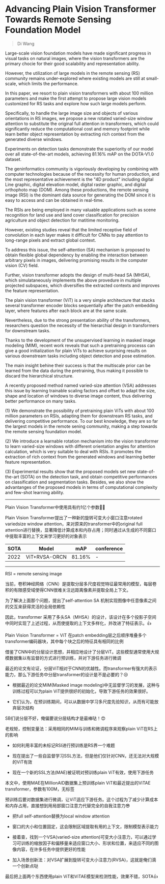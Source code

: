 # Advancing Plain Vision Transformer Towards Remote Sensing Foundation Model

> Di Wang

Large-scale vision foundation models have made significant progress in visual tasks on natural images, where the vision transformers are the primary chocie for their good scalability and representation ability.

However, the utilization of large models in the remote sensing (RS) community remains under-explored where existing models are still at small-scale, which limits the performance.

In this paper, we resort to plain vision transformers with about 100 million parameters and make the first attempt to propose large vision models customized for RS tasks and explore how such large models perform.

Specifically, to handle the large image size and objects of various orientations in RS images, we propose a new rotated varied-size window attention to substitute the original full attention in transformers, which could significantly reduce the computational cost and memory footprint while learn better object representation by extracting rich context from the generated diverse windows.

Experiments on detection tasks demonstrate the superiority of our model over all state-of-the-art models, achieving 81.16% mAP on the DOTA-V1.0 dataset.

The geninformatics community is vigoriously developing by combining with computer technologies because of the necessity for human production, and the most representative achievement is the "4D product" including digital Line graphic, digital elevation model, digital raster graphic, and digital orthophoto map (DOM). Among these productions, the remote sensing image (RSI) is the dominant data source for generating the DOM since it is easy to access and can be obtained in real-time.

The RSIs are being employed in many valuable applications such as scene recognition for land use and land cover classification for precision agriculture and object detection for matitime monitoring.

However, existing studies reveal that the limited receptive field of convolution in each layer makes it difficult for CNNs to pay attention to long-range pixels and extract global context.

To address this issue, the self-attention (SA) mechanism is proposed to obtain flexible global dependency by enabling the interaction between arbitrary pixels in images, delivering promising results in the computer vision (CV) field.

Further, vision transformer adopts the design of multi-head SA (MHSA), which simulataneously implements the above provedure in multiple projected subspaces, which diversifies the extracted contexts and improves the feature representation.

The plain vision transformer (ViT) is a very simple architecture that stacks several transformer encoder blocks sequentially after the patch embedding layer, where features after each block are at the same scale.

Nevertheless, due to the strong presentation ability of the transformers, researchers question the necessity of the hierarchial design in transformers for downstream tasks.

Thanks to the development of the unsupervised learning in masked image modeling (MIM), recent work reveals that such a pretraining processs can give a good initialization for plain ViTs to achieve surprising results on various downstream tasks including object detection and pose estimation.

The main insight behine their success is that the multiscale prior can be learned from the data during the pretraining, thus making it possible to discard the hierarchical structure.

A recently proposed method named varied-size attention (VSA) addresses this issue by learning trainable scaling factors and offset to adapt the size, shape and location of windows to diverse image content, thus delivering better performance on many tasks.

(1) We demonstrate the possibility of pretraining plain ViTs with about 100 million parameters on RSIs, adapting them for downstream RS tasks, and delivering competitive performance. To our best knowledge, they are so far the largest models in the remote sening community, making a step towards the remote sensing foundation model.

(2) We introduce a learnable rotation mechanism into the vision transformer to learn varied-size windows with different orientation angles for attention calculation, which is very suitable to deal with RSIs. It promotes the extraction of rich context from the generated windows and learning better feature representation.

(3) Experimental results show that the proposed models set new state-of-the-art (SOTA) on the detection task, and obtain competitive performances on classification and segmentation tasks. Besides, we also show the advantanges of the proposed models in terms of computational complexity and few-shot learning ability.

--------------

Plain Vision Transformer中使用具有约1亿个参数🤦‍♀️

Plain Vision Transformer提出了一种新的旋转可变大小窗口注意rotated variedsize window attention，来对原来的transformer中的original full attention进行替换，显著降低计算成本和内存占用；同时通过从生成的不同窗口中提取丰富的上下文来学习更好的对象表示

|SOTA|Model|mAP|conference|
|--|--|--|--|
|2022|ViT+RVSA-ORCN|81.16%|-|

--------------

RSI = remote sensing image

当前，卷积神经网络（CNN）是提取分层多尺度视觉特征最常用的模型，每层卷积的有限感受域使得CNN很难关注远距离像素并提取全局上下文。

为了解决上面那个问题，提出了self-attention SA 机制实现图像中任意像素之间的交互来获得灵活的全局依赖性

因此，transformer 采用了多头SA（MHSA）的设计，该设计在多个投影子空间中同时实现了上述过程，从而使提取的上下文多样化，并改进了特征表示。👍

Plain Vision Transformer = ViT 在patch embedding层之后顺序堆叠多个transformer编码器块，其中每个块之后的特征具有相同的比例

借鉴了CNN中的分层设计思想，并相应地设计了分层ViT。这些模型通常使用大规模数据集以有监督的方式进行预训练，并对下游任务进行微调

最近的论文有论证，分层ViT相对于CNN的优越性。而transformer有强大的表示能力，那么下游任务中分层transformer的设计是不是必要的？😒

- 根据最近的论文MiM(Masked image modeling)中无监督学习的发展，这种与训练过程可以为plain ViT提供很好的初始化，导致下游任务的效果很好。

- 它们认为，在预训练期间，可以从数据中学习多尺度先验知识，从而有可能放弃层次结构

SB们说分层不好，俺偏要说分层结构才是最棒哒！😍

老规矩，控制变量法：采用相同的MIM与训练和微调程序来观察plain ViT在RS上的影响

- 如何利用丰富的未标记RSI进行预训练是RS界一个难题

- 现在提出了一些自监督学习SSL方法，但是他们仅针对CNN，还无法对大规模的ViT有效

- 现在一个新的SSL方法(MAE)被证明对预训练plain ViT有效，使用下游任务

本文中，使用MAE在MillionAID数据集上预训练plain ViT和最近提出的ViTAE transformer，参数有100M，无标签

预训练后要对数据集进行微调，让ViT适应下游任务。这个过程为了减少计算成本和内存占用，直接想到用局部窗口注意力代替完全的自我注意力😎

- 把full self-attention替换为local window attention

- 窗口的大小和位置固定，这会限制区域提取有用的上下文，限制模型表示能力

- 接着查，找到一个VSA(varied-size attention)可变大小注意力，可以通过学习可训练的缩放因子和偏移量来适应窗口大小、形状和位置，来适应不同的图像内容，在许多任务中提供更好的性能

- 加入场景创新法：对VSA扩展到旋转可变大小注意力(RVSA)，这就是俺们滴一个创新点哒

最后把上面两个东西使用plain ViT和ViTAE模型来检测性能，效果不错，SOTA👍
